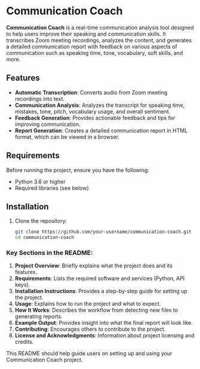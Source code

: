 # Communication Coach

**Communication Coach** is a real-time communication analysis tool designed to help users improve their speaking and communication skills. It transcribes Zoom meeting recordings, analyzes the content, and generates a detailed communication report with feedback on various aspects of communication such as speaking time, tone, vocabulary, soft skills, and more.

## Features

- **Automatic Transcription**: Converts audio from Zoom meeting recordings into text.
- **Communication Analysis**: Analyzes the transcript for speaking time, mistakes, tone, pitch, vocabulary usage, and overall sentiment.
- **Feedback Generation**: Provides actionable feedback and tips for improving communication.
- **Report Generation**: Creates a detailed communication report in HTML format, which can be viewed in a browser.

## Requirements

Before running the project, ensure you have the following:

- Python 3.6 or higher
- Required libraries (see below)

## Installation

1. Clone the repository:
   ```bash
   git clone https://github.com/your-username/communication-coach.git
   cd communication-coach


### Key Sections in the README:

1. **Project Overview**: Briefly explains what the project does and its features.
2. **Requirements**: Lists the required software and services (Python, API keys).
3. **Installation Instructions**: Provides a step-by-step guide for setting up the project.
4. **Usage**: Explains how to run the project and what to expect.
5. **How It Works**: Describes the workflow from detecting new files to generating reports.
6. **Example Output**: Provides insight into what the final report will look like.
7. **Contributing**: Encourages others to contribute to the project.
8. **License and Acknowledgments**: Information about project licensing and credits.

This README should help guide users on setting up and using your Communication Coach project.
